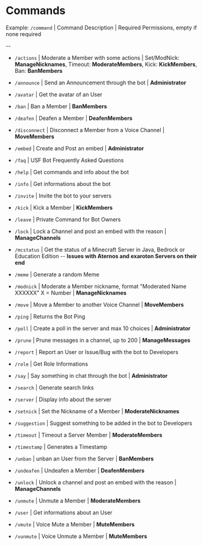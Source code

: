 # Commands
Example:
`/command` | Command Description | Required Permissions, empty if none required

--

- `/actions` | Moderate a Member with some actions | Set/ModNick: **ManageNicknames**, Timeout: **ModerateMembers**, Kick: **KickMembers**, Ban: **BanMembers**

- `/announce` | Send an Announcement through the bot | **Administrator**

- `/avatar` | Get the avatar of an User

- `/ban` | Ban a Member | **BanMembers**

- `/deafen` | Deafen a Member | **DeafenMembers**

- `/disconnect` | Disconnect a Member from a Voice Channel | **MoveMembers**

- `/embed` | Create and Post an embed | **Administrator**

- `/faq` | USF Bot Frequently Asked Questions

- `/help` | Get commands and info about the bot

- `/info` | Get informations about the bot

- `/invite` | Invite the bot to your servers

- `/kick` | Kick a Member | **KickMembers**

- `/leave` | Private Command for Bot Owners

- `/lock` | Lock a Channel and post an embed with the reason | **ManageChannels**

- `/mcstatus` | Get the status of a Minecraft Server in Java, Bedrock or Education Edition -- **Issues with Aternos and exaroton Servers on their end**

- `/meme` | Generate a random Meme

- `/modnick` | Moderate a Member nickname, format "Moderated Name XXXXXX" X = Number | **ManageNicknames**

- `/move` | Move a Member to another Voice Channel | **MoveMembers**

- `/ping` | Returns the Bot Ping

- `/poll` | Create a poll in the server and max 10 choices | **Administrator**

- `/prune` | Prune messages in a channel, up to 200 | **ManageMessages**

- `/report` | Report an User or Issue/Bug with the bot to Developers

- `/role` | Get Role Informations

- `/say` | Say something in chat through the bot | **Administrator**

- `/search` | Generate search links

- `/server` | Display info about the server

- `/setnick` | Set the Nickname of a Member | **ModerateNicknames**

- `/suggestion` | Suggest something to be added in the bot to Developers

- `/timeout` | Timeout a Server Member | **ModerateMembers**

- `/timestamp` | Generates a Timestamp

- `/unban` | unban an User from the Server | **BanMembers**

- `/undeafen` | Undeafen a Member | **DeafenMembers**

- `/unlock` | Unlock a channel and post an embed with the reason | **ManageChannels**

- `/unmute` | Unmute a Member | **ModerateMembers**

- `/user` | Get informations about an User

- `/vmute` | Voice Mute a Member | **MuteMembers**

- `/vunmute` | Voice Unmute a Member | **MuteMembers**
